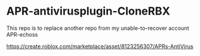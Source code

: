 # APR-antivirusplugin-CloneRBX
This repo is to replace another repo from my unable-to-recover account APR-echoss

https://create.roblox.com/marketplace/asset/8123256307/APRs-AntiVirus
